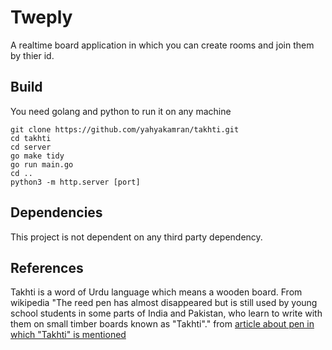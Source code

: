 # Tweply
A realtime board application in which you can create rooms and join them by thier id.

## Build
You need golang and python to run it on any machine
```console
git clone https://github.com/yahyakamran/takhti.git
cd takhti
cd server
go make tidy
go run main.go
cd ..
python3 -m http.server [port]
```

## Dependencies
This project is not dependent on any third party dependency.

## References
Takhti is a word of Urdu language which means a wooden board. From wikipedia "The reed pen has almost disappeared but is still used by young school students in some parts of India and Pakistan, who learn to write with them on small timber boards known as "Takhti"." from [article about pen in which "Takhti" is mentioned](https://en.wikipedia.org/wiki/Pen)
